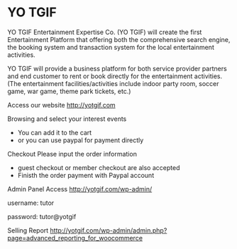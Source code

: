 # YO TGIF

YO TGIF Entertainment Expertise Co. (YO TGIF) will create the first Entertainment Platform that offering both the 
comprehensive search engine, the booking system and transaction system for the local entertainment activities. 

YO TGIF will provide a business platform for both service provider partners and end customer to rent or book directly 
for the entertainment activities. (The entertainment facilities/activities include indoor party room, soccer game, 
war game, theme park tickets, etc.) 

Access our website
http://yotgif.com

Browsing and select your interest events
- You can add it to the cart
- or you can use paypal for payment directly

Checkout
Please input the order information
- guest checkout or member checkout are also accepted
- Finisth the order payment with Paypal account


Admin Panel Access
http://yotgif.com/wp-admin/

username: tutor

password: tutor@yotgif

Selling Report
http://yotgif.com/wp-admin/admin.php?page=advanced_reporting_for_woocommerce
